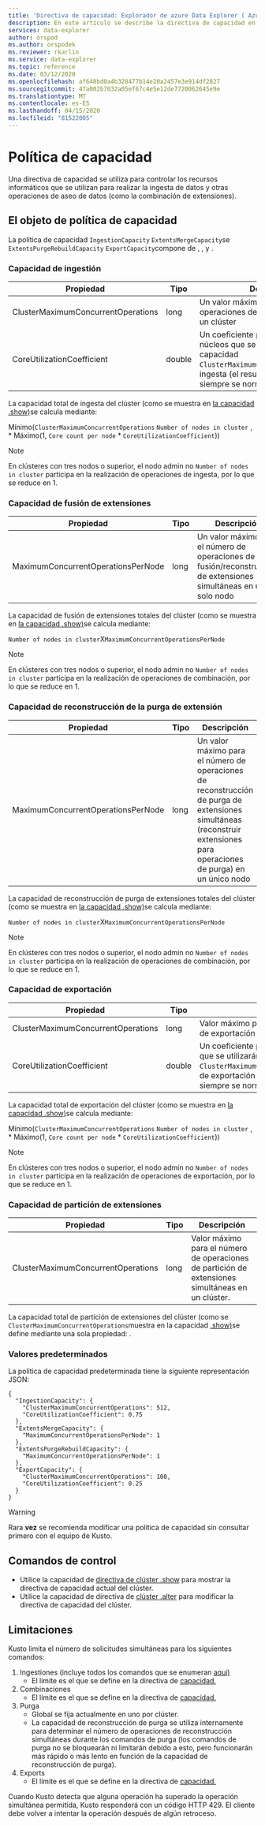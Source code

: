 ```yaml
---
title: 'Directiva de capacidad: Explorador de azure Data Explorer ( Azure Data Explorer) Microsoft Docs'
description: En este artículo se describe la directiva de capacidad en El Explorador de datos de Azure.
services: data-explorer
author: orspod
ms.author: orspodek
ms.reviewer: rkarlin
ms.service: data-explorer
ms.topic: reference
ms.date: 03/12/2020
ms.openlocfilehash: af648bd0a4b328477b14e20a2457e3e914df2827
ms.sourcegitcommit: 47a002b7032a05ef67c4e5e12de7720062645e9e
ms.translationtype: MT
ms.contentlocale: es-ES
ms.lasthandoff: 04/15/2020
ms.locfileid: "81522005"
---
```

# <a name="capacity-policy"></a>Política de capacidad

Una directiva de capacidad se utiliza para controlar los recursos informáticos que se utilizan para realizar la ingesta de datos y otras operaciones de aseo de datos (como la combinación de extensiones).

## <a name="the-capacity-policy-object"></a>El objeto de política de capacidad

La política de capacidad `IngestionCapacity` `ExtentsMergeCapacity`se `ExtentsPurgeRebuildCapacity` `ExportCapacity`compone de , , y .

### <a name="ingestion-capacity"></a>Capacidad de ingestión

|Propiedad                           |Tipo    |Descripción                                                                                                                                                                               |
|-----------------------------------|--------|------------------------------------------------------------------------------------------------------------------------------------------------------------------------------------------|
|ClusterMaximumConcurrentOperations |long    |Un valor máximo para el número de operaciones de ingesta simultáneas en un clúster                                                                                                            |
|CoreUtilizationCoefficient         |double  |Un coeficiente para el porcentaje de núcleos que se utilizarán al calcular la capacidad `ClusterMaximumConcurrentOperations`de ingesta (el resultado del cálculo siempre se normalizará mediante ) |                                                                                                                             |

La capacidad total de ingesta del clúster (como se muestra en [la capacidad .show)](../management/diagnostics.md#show-capacity)se calcula mediante:

Mínimo(`ClusterMaximumConcurrentOperations` `Number of nodes in cluster` , * Máximo(1, `Core count per node`  *  `CoreUtilizationCoefficient`))

> [!Note] 
> En clústeres con tres nodos o superior, el nodo admin no `Number of nodes in cluster` participa en la realización de operaciones de ingesta, por lo que se reduce en 1.

### <a name="extents-merge-capacity"></a>Capacidad de fusión de extensiones

|Propiedad                           |Tipo    |Descripción                                                                                    |
|-----------------------------------|--------|-----------------------------------------------------------------------------------------------|
|MaximumConcurrentOperationsPerNode |long    |Un valor máximo para el número de operaciones de fusión/reconstrucción de extensiones simultáneas en un solo nodo |

La capacidad de fusión de extensiones totales del clúster (como se muestra en [la capacidad .show)](../management/diagnostics.md#show-capacity)se calcula mediante:

`Number of nodes in cluster`X`MaximumConcurrentOperationsPerNode`

> [!Note] 
> En clústeres con tres nodos o superior, el nodo admin no `Number of nodes in cluster` participa en la realización de operaciones de combinación, por lo que se reduce en 1.

### <a name="extents-purge-rebuild-capacity"></a>Capacidad de reconstrucción de la purga de extensión

|Propiedad                           |Tipo    |Descripción                                                                                                                           |
|-----------------------------------|--------|--------------------------------------------------------------------------------------------------------------------------------------|
|MaximumConcurrentOperationsPerNode |long    |Un valor máximo para el número de operaciones de reconstrucción de purga de extensiones simultáneas (reconstruir extensiones para operaciones de purga) en un único nodo |

La capacidad de reconstrucción de purga de extensiones totales del clúster (como se muestra en [la capacidad .show)](../management/diagnostics.md#show-capacity)se calcula mediante:

`Number of nodes in cluster`X`MaximumConcurrentOperationsPerNode`

> [!Note] 
> En clústeres con tres nodos o superior, el nodo admin no `Number of nodes in cluster` participa en la realización de operaciones de combinación, por lo que se reduce en 1.

### <a name="export-capacity"></a>Capacidad de exportación

|Propiedad                           |Tipo    |Descripción                                                                                                                                                                            |
|-----------------------------------|--------|---------------------------------------------------------------------------------------------------------------------------------------------------------------------------------------|
|ClusterMaximumConcurrentOperations |long    |Valor máximo para el número de operaciones de exportación simultáneas en un clúster.                                                                                                           |
|CoreUtilizationCoefficient         |double  |Un coeficiente para el porcentaje de núcleos que se utilizarán al calcular la `ClusterMaximumConcurrentOperations`capacidad de exportación (el resultado del cálculo siempre se normalizará mediante ) |

La capacidad total de exportación del clúster (como se muestra en [la capacidad .show)](../management/diagnostics.md#show-capacity)se calcula mediante:

Mínimo(`ClusterMaximumConcurrentOperations` `Number of nodes in cluster` , * Máximo(1, `Core count per node`  *  `CoreUtilizationCoefficient`))

> [!Note] 
> En clústeres con tres nodos o superior, el nodo admin no `Number of nodes in cluster` participa en la realización de operaciones de exportación, por lo que se reduce en 1.

### <a name="extents-partition-capacity"></a>Capacidad de partición de extensiones

|Propiedad                           |Tipo    |Descripción                                                                             |
|-----------------------------------|--------|----------------------------------------------------------------------------------------|
|ClusterMaximumConcurrentOperations |long    |Valor máximo para el número de operaciones de partición de extensiones simultáneas en un clúster. |

La capacidad total de partición de extensiones del clúster (como se `ClusterMaximumConcurrentOperations`muestra en la capacidad [.show)](../management/diagnostics.md#show-capacity)se define mediante una sola propiedad: .

### <a name="defaults"></a>Valores predeterminados

La política de capacidad predeterminada tiene la siguiente representación JSON:

```kusto 
{
  "IngestionCapacity": {
    "ClusterMaximumConcurrentOperations": 512,
    "CoreUtilizationCoefficient": 0.75
  },
  "ExtentsMergeCapacity": {
    "MaximumConcurrentOperationsPerNode": 1
  },
  "ExtentsPurgeRebuildCapacity": {
    "MaximumConcurrentOperationsPerNode": 1
  },
  "ExportCapacity": {
    "ClusterMaximumConcurrentOperations": 100,
    "CoreUtilizationCoefficient": 0.25
  }
}
```

> [!WARNING]
> Rara **vez** se recomienda modificar una política de capacidad sin consultar primero con el equipo de Kusto.

## <a name="control-commands"></a>Comandos de control

* Utilice la capacidad de [directiva de clúster .show](capacity-policy.md#show-cluster-policy-capacity) para mostrar la directiva de capacidad actual del clúster.
* Utilice la capacidad de directiva de [clúster .alter](capacity-policy.md#alter-cluster-policy-capacity) para modificar la directiva de capacidad del clúster.

## <a name="throttling"></a>Limitaciones

Kusto limita el número de solicitudes simultáneas para los siguientes comandos:

1. Ingestiones (incluye todos los comandos que se enumeran [aquí)](../management/data-ingestion/index.md)
      * El límite es el que se define en la directiva de [capacidad.](#capacity-policy)
1. Combinaciones
      * El límite es el que se define en la directiva de [capacidad.](#capacity-policy)
1. Purga
      * Global se fija actualmente en uno por clúster.
      * La capacidad de reconstrucción de purga se utiliza internamente para determinar el número de operaciones de reconstrucción simultáneas durante los comandos de purga (los comandos de purga no se bloquearán ni limitarán debido a esto, pero funcionarán más rápido o más lento en función de la capacidad de reconstrucción de purga).
1. Exports
      * El límite es el que se define en la directiva de [capacidad.](#capacity-policy)


Cuando Kusto detecta que alguna operación ha superado la operación simultánea permitida, Kusto responderá con un código HTTP 429.
El cliente debe volver a intentar la operación después de algún retroceso.